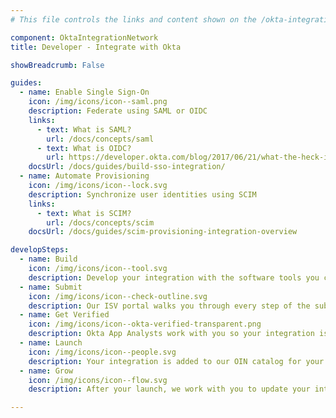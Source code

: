 ```yaml
---
# This file controls the links and content shown on the /okta-integration-network landing page.

component: OktaIntegrationNetwork
title: Developer - Integrate with Okta

showBreadcrumb: False

guides:
  - name: Enable Single Sign-On
    icon: /img/icons/icon--saml.png
    description: Federate using SAML or OIDC
    links:
      - text: What is SAML?
        url: /docs/concepts/saml
      - text: What is OIDC?
        url: https://developer.okta.com/blog/2017/06/21/what-the-heck-is-oauth
    docsUrl: /docs/guides/build-sso-integration/
  - name: Automate Provisioning
    icon: /img/icons/icon--lock.svg
    description: Synchronize user identities using SCIM
    links:
      - text: What is SCIM?
        url: /docs/concepts/scim
    docsUrl: /docs/guides/scim-provisioning-integration-overview

developSteps:
  - name: Build
    icon: /img/icons/icon--tool.svg
    description: Develop your integration with the software tools you choose.
  - name: Submit
    icon: /img/icons/icon--check-outline.svg
    description: Our ISV portal walks you through every step of the submission process.
  - name: Get Verified
    icon: /img/icons/icon--okta-verified-transparent.png
    description: Okta App Analysts work with you so your integration is truly top notch.
  - name: Launch
    icon: /img/icons/icon--people.svg
    description: Your integration is added to our OIN catalog for your end users.
  - name: Grow
    icon: /img/icons/icon--flow.svg
    description: After your launch, we work with you to update your integration as business needs change.

---
```

